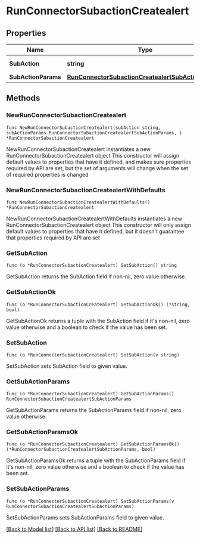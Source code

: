# RunConnectorSubactionCreatealert

## Properties

Name | Type | Description | Notes
------------ | ------------- | ------------- | -------------
**SubAction** | **string** | The action to test. | 
**SubActionParams** | [**RunConnectorSubactionCreatealertSubActionParams**](RunConnectorSubactionCreatealertSubActionParams.md) |  | 

## Methods

### NewRunConnectorSubactionCreatealert

`func NewRunConnectorSubactionCreatealert(subAction string, subActionParams RunConnectorSubactionCreatealertSubActionParams, ) *RunConnectorSubactionCreatealert`

NewRunConnectorSubactionCreatealert instantiates a new RunConnectorSubactionCreatealert object
This constructor will assign default values to properties that have it defined,
and makes sure properties required by API are set, but the set of arguments
will change when the set of required properties is changed

### NewRunConnectorSubactionCreatealertWithDefaults

`func NewRunConnectorSubactionCreatealertWithDefaults() *RunConnectorSubactionCreatealert`

NewRunConnectorSubactionCreatealertWithDefaults instantiates a new RunConnectorSubactionCreatealert object
This constructor will only assign default values to properties that have it defined,
but it doesn't guarantee that properties required by API are set

### GetSubAction

`func (o *RunConnectorSubactionCreatealert) GetSubAction() string`

GetSubAction returns the SubAction field if non-nil, zero value otherwise.

### GetSubActionOk

`func (o *RunConnectorSubactionCreatealert) GetSubActionOk() (*string, bool)`

GetSubActionOk returns a tuple with the SubAction field if it's non-nil, zero value otherwise
and a boolean to check if the value has been set.

### SetSubAction

`func (o *RunConnectorSubactionCreatealert) SetSubAction(v string)`

SetSubAction sets SubAction field to given value.


### GetSubActionParams

`func (o *RunConnectorSubactionCreatealert) GetSubActionParams() RunConnectorSubactionCreatealertSubActionParams`

GetSubActionParams returns the SubActionParams field if non-nil, zero value otherwise.

### GetSubActionParamsOk

`func (o *RunConnectorSubactionCreatealert) GetSubActionParamsOk() (*RunConnectorSubactionCreatealertSubActionParams, bool)`

GetSubActionParamsOk returns a tuple with the SubActionParams field if it's non-nil, zero value otherwise
and a boolean to check if the value has been set.

### SetSubActionParams

`func (o *RunConnectorSubactionCreatealert) SetSubActionParams(v RunConnectorSubactionCreatealertSubActionParams)`

SetSubActionParams sets SubActionParams field to given value.



[[Back to Model list]](../README.md#documentation-for-models) [[Back to API list]](../README.md#documentation-for-api-endpoints) [[Back to README]](../README.md)


